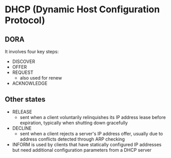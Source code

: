 # DHCP (Dynamic Host Configuration Protocol)

## DORA
It involves four key steps:
- DISCOVER
- OFFER
- REQUEST
    - also used for renew
- ACKNOWLEDGE

## Other states
- RELEASE
    - sent when a client voluntarily relinquishes its IP address lease before expiration, typically when shutting down gracefully
- DECLINE
    - sent when a client rejects a server's IP address offer, usually due to address conflicts detected through ARP checking
- INFORM is used by clients that have statically configured IP addresses but need additional configuration parameters from a DHCP server
